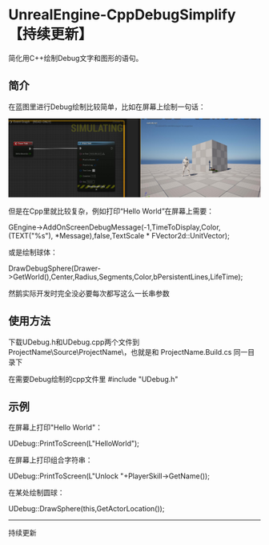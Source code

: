 # UnrealEngine-CppDebugSimplify【持续更新】
简化用C++绘制Debug文字和图形的语句。

## 简介
在蓝图里进行Debug绘制比较简单，比如在屏幕上绘制一句话：

![Image](https://github.com/PengHY-114514/UnrealEngine-CppDebugSimplify/blob/main/ReadImg/01.jpg)

但是在Cpp里就比较复杂，例如打印“Hello World”在屏幕上需要：

GEngine->AddOnScreenDebugMessage(-1,TimeToDisplay,Color,(TEXT("%s"), *Message),false,TextScale * FVector2d::UnitVector);

或是绘制球体：

DrawDebugSphere(Drawer->GetWorld(),Center,Radius,Segments,Color,bPersistentLines,LifeTime);

然鹅实际开发时完全没必要每次都写这么一长串参数

## 使用方法
下载UDebug.h和UDebug.cpp两个文件到ProjectName\Source\ProjectName\，也就是和 ProjectName.Build.cs 同一目录下

在需要Debug绘制的cpp文件里
#include "UDebug.h"

## 示例
在屏幕上打印"Hello World"：

UDebug::PrintToScreen(L"HelloWorld");

在屏幕上打印组合字符串：

UDebug::PrintToScreen(L"Unlock "+PlayerSkill->GetName());

在某处绘制圆球：

UDebug::DrawSphere(this,GetActorLocation());

-------------------------------------
持续更新









